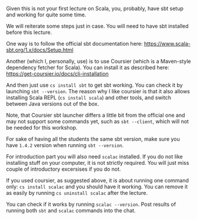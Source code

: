 Given this is not your first lecture on Scala, you, probably, have sbt setup and
working for quite some time.

We will reiterate some steps just in case. You will need to have sbt installed
before this lecture.

One way is to follow the official sbt documentation here:
https://www.scala-sbt.org/1.x/docs/Setup.html

Another (which I, personally, use) is to use Coursier (which is a Maven-style
dependency fetcher for Scala). You can install it as described here:
https://get-coursier.io/docs/cli-installation

And then just use `cs install sbt` to get sbt working. You can check it by
launching `sbt --version`. The reason why I like coursier is that it also
allows installing Scala REPL (`cs install scala`) and other tools, and
switch between Java versions out of the box.

Note, that Coursier sbt launcher differs a little bit from the official one
and may not support some commands yet, such as `sbt --client`, which will not
be needed for this workshop.

For sake of having all the students the same sbt version, make sure you have
`1.4.2` version when running `sbt --version`.

For introduction part you will also need `scalac` installed. If you do not like
installing stuff on your computer, it is not strictly required. You will just
miss couple of introductory excersises if you do not.

If you used coursier, as suggested above, it is about running one command only:
`cs install scalac` and you should have it working. You can remove it as easily
by running `cs uninstall scalac` after the lecture.

You can check if it works by running `scalac --version`. Post results of running
both `sbt` and `scalac` commands into the chat.
